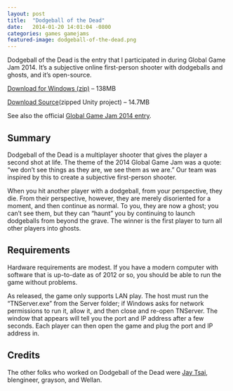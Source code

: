 ```yaml
---
layout: post
title:  "Dodgeball of the Dead"
date:   2014-01-20 14:01:04 -0800
categories: games gamejams
featured-image: dodgeball-of-the-dead.png
---
```

Dodgeball of the Dead is the entry that I participated in during Global Game Jam 2014. It’s a subjective online first-person shooter with dodgeballs and ghosts, and it’s open-source.

[Download for Windows (zip)][download] – 138MB

[Download Source][source](zipped Unity project) – 14.7MB

See also the official [Global Game Jam 2014 entry][ggj-entry].

## Summary

Dodgeball of the Dead is a multiplayer shooter that gives the player a second shot at life. The theme of the 2014 Global Game Jam was a quote: “we don’t see things as they are, we see them as we are.” Our team was inspired by this to create a subjective first-person shooter.

When you hit another player with a dodgeball, from your perspective, they die. From their perspective, however, they are merely disoriented for a moment, and then continue as normal. To you, they are now a ghost; you can’t see them, but they can “haunt” you by continuing to launch dodgeballs from beyond the grave. The winner is the first player to turn all other players into ghosts.

## Requirements

Hardware requirements are modest. If you have a modern computer with software that is up-to-date as of 2012 or so, you should be able to run the game without problems.

As released, the game only supports LAN play. The host must run the “TNServer.exe” from the Server folder; if Windows asks for network permissions to run it, allow it, and then close and re-open TNServer. The window that appears will tell you the port and IP address after a few seconds. Each player can then open the game and plug the port and IP address in.

## Credits

The other folks who worked on Dodgeball of the Dead were [Jay Tsai][jay-tsai], blengineer, grayson, and Wellan.

[download]: http://ggj.s3.amazonaws.com/games/2014/01/26/1535/Dodgeball%20of%20the%20Dead.zip
[source]: http://ggj.s3.amazonaws.com/games/2014/01/26/1559/ggj2014-dodgeball-of-the-dead.zip
[ggj-entry]: http://globalgamejam.org/2014/games/dodgeball-dead
[jay-tsai]: https://celestialcg.wordpress.com/